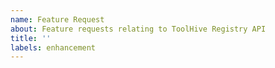 ```yaml
---
name: Feature Request
about: Feature requests relating to ToolHive Registry API
title: ''
labels: enhancement
---
```

